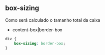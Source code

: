 ## box-sizing

Como será calculado o tamanho total da caixa

- content-box|border-box

```css
div {
    box-sizing: border-box;
}
```